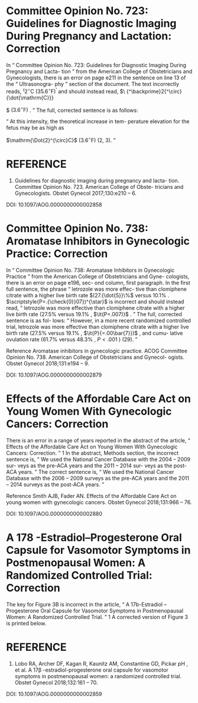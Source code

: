 # Committee Opinion No. 723: Guidelines for Diagnostic Imaging During Pregnancy and Lactation: Correction  

In  “ Committee Opinion No. 723: Guidelines for Diagnostic Imaging During Pregnancy and Lacta- tion ”  from the American College of Obstetricians and Gynecologists,   there is an error on page e211 in the sentence on line 13 of the  “ Ultrasonogra- phy ”  section of the document. The text incorrectly reads,    $^{\llangle}2^{\circ}\mathrm{C}\:(35.6^{\circ}\mathrm{F})^{\backprime}$   and should instead read,    $\ {^\backprime}2{^\circ}{\dot{\mathrm{C}}}

$   $\left(3.6^{\circ}\mathrm{F}\right)$  . ”  The full, corrected sentence is as follows:

 “ At this intensity, the theoretical increase in tem- perature elevation for the fetus may be as high as

  $\mathrm{\Dot{2}^{\circ}C}$     $\left(3.6^{\circ}\mathrm{F}\right)$   (2, 3). ”  

# REFERENCE  

1. Guidelines for diagnostic imaging during pregnancy and lacta- tion. Committee Opinion No. 723. American College of Obste- tricians and Gynecologists. Obstet Gynecol 2017;130:e210 – 6.  

DOI: 10.1097/AOG.0000000000002858  

# Committee Opinion No. 738: Aromatase Inhibitors in Gynecologic Practice: Correction  

In  “ Committee Opinion No. 738: Aromatase Inhibitors in Gynecologic Practice ”  from the American College of Obstetricians and Gyne- cologists,   there is an error on page e196, sec- ond column, first paragraph. In the first full sentence, the phrase  “ letrozole was more effec- tive than clomiphene citrate with a higher live birth rate   $(27.{\dot{5}}\%$   versus   $10.1\%$  .    $\scriptstyle{P=.{\check{0}}07})^{\star}$   is incorrect and should instead read,  “ letrozole was more effective than clomiphene citrate with a higher live birth rate   $(27.5\%$   versus   $19.1\%$  ,  $\it{P=.007)}$  . ”  The full, corrected sentence is as fol- lows:  “ However, in a more recent randomized controlled trial, letrozole was more effective than clomiphene citrate with a higher live birth rate   $(27.5\%$   versus   $19.1\%$  ,    $\it{P}{=.00\bar{7}})$  , and cumu- lative ovulation rate  $(61.7\%$  versus  $48.3\%$  ,  $P{<}.001$  ) (29). ”  

Reference Aromatase inhibitors in gynecologic practice. ACOG Committee Opinion No. 738. American College of Obstetricians and Gynecol- ogists. Obstet Gynecol 2018;131:e194 – 9.  

DOI: 10.1097/AOG.0000000000002879  

# Effects of the Affordable Care Act on Young Women With Gynecologic Cancers: Correction  

There is an error in a range of years reported in the abstract of the article,  “ Effects of the Affordable Care Act on Young Women With Gynecologic Cancers: Correction. ” 1   In the abstract, Methods section, the incorrect sentence is,  “ We used the National Cancer Database with the 2004 – 2009 sur- veys as the pre-ACA years and the 2011 – 2014 sur- veys as the post-ACA years. ”  The correct sentence is,  “ We used the National Cancer Database with the 2006 – 2009 surveys as the pre-ACA years and the 2011 – 2014 surveys as the post-ACA years. ”  

Reference Smith AJB, Fader AN. Effects of the Affordable Care Act on young women with gynecologic cancers. Obstet Gynecol 2018;131:966 – 76.  

DOI: 10.1097/AOG.0000000000002880  

# A  $\boldsymbol{{178}}$  -Estradiol–Progesterone Oral Capsule for Vasomotor Symptoms in Postmenopausal Women: A Randomized Controlled Trial: Correction  

The key for Figure 3B is incorrect in the article, “ A 17b-Estradiol – Progesterone Oral Capsule for Vasomotor Symptoms in Postmenopausal Women: A Randomized Controlled Trial. ” 1 A corrected version of Figure 3 is printed below.  

# REFERENCE  

1. Lobo RA, Archer DF, Kagan R, Kaunitz AM, Constantine GD, Pickar  $\mathrm{pH}$  , et al. A   $17\upbeta$  -estradiol-progesterone oral capsule for vasomotor symptoms in postmenopausal women: a randomized controlled trial. Obstet Gynecol 2018;132:161 – 70.  

DOI: 10.1097/AOG.0000000000002859  